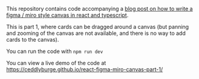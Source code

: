 This repository contains code accompanying a [blog post on how to write a figma / miro style canvas in react and typescript](https://www.freecodecamp.org/news/how-to-create-a-figma-miro-style-canvas-with-react-and-typescript/).

This is part 1, where cards can be dragged around a canvas (but panning and zooming of the canvas are not available, and there is no way to add cards to the canvas).

You can run the code with `npm run dev`

You can view a live demo of the code at https://ceddlyburge.github.io/react-figma-miro-canvas-part-1/
